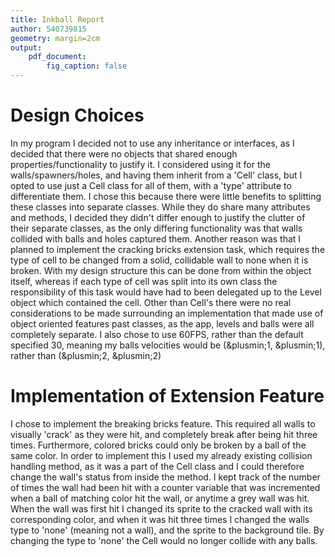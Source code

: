 ```yaml
---
title: Inkball Report
author: 540739815
geometry: margin=2cm
output:
    pdf_document:
        fig_caption: false
---
```


# Design Choices
In my program I decided not to use any inheritance or interfaces, as I decided that there were no objects that shared enough properties/functionality to justify it. I considered using it for the walls/spawners/holes, and having them
inherit from a 'Cell' class, but I opted to use just a Cell class for all of them, with a 'type' attribute to differentiate them. I chose this because there were little benefits to splitting these classes into separate classes. While
they do share many attributes and methods, I decided they didn't differ enough to justify the clutter of their separate classes, as the only differing functionality was that walls collided with balls and holes captured them. Another
reason was that I planned to implement the cracking bricks extension task, which requires the type of cell to be changed from a solid, collidable wall to none when it is broken. With my design structure this can be done from within
the object itself, whereas if each type of cell was split into its own class the responsibility of this task would have had to been delegated up to the Level object which contained the cell. Other than Cell's there were no real
considerations to be made surrounding an implementation that made use of object oriented features past classes, as the app, levels and balls were all completely separate.
I also chose to use 60FPS, rather than the default specified 30, meaning my balls velocities would be (&plusmin;1, &plusmin;1), rather than (&plusmin;2, &plusmin;2)

# Implementation of Extension Feature
I chose to implement the breaking bricks feature. This required all walls to visually 'crack' as they were hit, and completely break after being hit three times. Furthermore, colored bricks could only be broken by a ball of the same
color. In order to implement this I used my already existing collision handling method, as it was a part of the Cell class and I could therefore change the wall's status from inside the method. I kept track of the number of times
the wall had been hit with a counter variable that was incremented when a ball of matching color hit the wall, or anytime a grey wall was hit. When the wall was first hit I changed its sprite to the cracked wall with its
corresponding color, and when it was hit three times I changed the walls type to 'none' (meaning not a wall), and the sprite to the background tile. By changing the type to 'none' the Cell would no longer collide with any balls.
